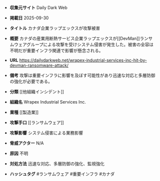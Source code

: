 - **収集元サイト**
Daily Dark Web

- **掲載日**
2025-09-30

- **タイトル**
カナダ企業ラップエックスが攻撃被害

- **概要**
カナダの産業用断熱サービス企業ラップエックスが[[DevMan]]ランサムウェアグループによる攻撃を受けシステム侵害が発生した。被害の全容は不明だが重要インフラ関連で影響が懸念される。

- **URL**
https://dailydarkweb.net/wrapex-industrial-services-inc-hit-by-devman-ransomware-attack/

- **備考**
攻撃は重要インフラに影響を及ぼす可能性があり迅速な対応と多層防御の強化が必要である。

- **分類**
[[他組織インシデント]]

- **組織名**
Wrapex Industrial Services Inc.

- **業種**
[[製造業]]

- **攻撃手口**
[[ランサムウェア]]

- **攻撃影響**
システム侵害による業務影響

- **脅威アクター**
N/A

- **原因**
不明

- **対処方法**
迅速な対応、多層防御の強化、監視強化

- **ハッシュタグ**
#ランサムウェア #重要インフラ #カナダ
